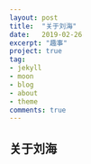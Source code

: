 ```yaml
---
layout: post
title:  "关于刘海"
date:   2019-02-26
excerpt: "趣事"
project: true
tag:
- jekyll 
- moon
- blog
- about
- theme
comments: true
---
```

## 关于刘海

<!-- &emsp;小区楼下装了面部指纹识别进门，晚上下班回去，风比较大，就把我刘海吹上去了，结果在识别面部指纹的时候，一直失败，等我用手整理好刘海之后，一次就成功了，我。。。。。。 -->
